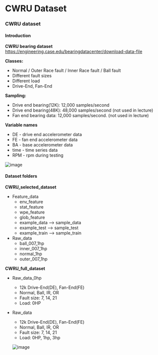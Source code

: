 # CWRU Dataset

### CWRU dataset

#### Introduction

**CWRU bearing dataset** https://engineering.case.edu/bearingdatacenter/download-data-file

**Classes:**

* Normal / Outer Race fault / Inner Race fault / Ball fault
* Different fault sizes
* Different load
* Drive-End, Fan-End

**Sampling:**

* Drive end bearing(12K): 12,000 samples/second
* Drive end bearing(48K): 48,000 samples/second (not used in lecture)
* Fan end bearing data: 12,000 samples/second. (not used in lecture)

**Variable names**

* DE - drive end accelerometer data
* FE - fan end accelerometer data
* BA - base accelerometer data
* time - time series data
* RPM - rpm during testing

![image](https://github.com/user-attachments/assets/35099f50-ca84-42bd-8219-128680bee37a)

#### Dataset folders

**CWRU\_selected\_dataset**

* Feature\_data
  * env\_feature
  * stat\_feature
  * wpe\_feature
  * glob\_feature
  * example\_data --> sample\_data
  * example\_test --> sample\_test
  * example\_train --> sample\_train
* Raw\_data
  * ball\_007\_1hp
  * inner\_007\_1hp
  * normal\_1hp
  * outer\_007\_1hp

**CWRU\_full\_dataset**

* Raw\_data\_0hp
  * 12k Drive-End(DE), Fan-End(FE)
  * Normal, Ball, IR, OR
  * Fault size: 7, 14, 21
  * Load: 0HP
*   Raw\_data

    * 12k Drive-End(DE), Fan-End(FE)
    * Normal, Ball, IR, OR
    * Fault size: 7, 14, 21
    * Load: 0HP, 1hp, 3hp

    ![image](https://github.com/user-attachments/assets/7addc9d8-e6ae-4de2-94cf-f594e2dd6c32)
